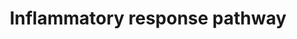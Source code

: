 ---
authors:
- N.Fidelman
- MaintBot
- Khanspers
- Zari
- DeSl
- Eweitz
citedin:
- link: PMC9138293
- link: PMC8751594
- link: PMC8625785
- link: PMC8083324
- link: PMC7051942
description: 'Inflammation is a protective response of cells to pathogens, infection
  or tissue damage. It involves the coordinated communication of different immune
  cells and blood vessels through an intricate cascade of molecular signals. Inflammation
  can cause fever, cardiovascular pathology, allergy anaphylaxis, fibrosis, autoimmunity,
  etc.  The inflammatory response has four phases: inflammatory inducers (infection
  or tissue damage), inflammatory sensors (mast cells and macrophages), inflammatory
  mediators (cytokines, chemokines, etc.) and the tissues that are affected. Each
  phase has many options that are triggered based on the type pathogen introduced.  In
  addition, chronic inflammatory conditions, where an inducer is not well defined,
  are becoming more common. These conditions are of particular interest because they
  coincide with other diseases such as obesity, type 2 diabetes, atherosclerosis,
  neurodegenerative diseases and cancer. [http://www.thermofisher.com/ls/en/home/life-science/cell-analysis/signaling-pathways/inflammatory-response-pathway.html#]  Proteins
  on this pathway have targeted assays available via the [https://assays.cancer.gov/available_assays?wp_id=WP453
  CPTAC Assay Portal]'
last-edited: 2021-05-14
ndex: 5ca1a28b-8b60-11eb-9e72-0ac135e8bacf
organisms:
- Homo sapiens
redirect_from:
- /index.php/Pathway:WP453
- /instance/WP453
revision: null
schema-jsonld:
- '@context': https://schema.org/
  '@id': https://wikipathways.github.io/pathways/WP453.html
  '@type': Dataset
  creator:
    '@type': Organization
    name: WikiPathways
  description: 'Inflammation is a protective response of cells to pathogens, infection
    or tissue damage. It involves the coordinated communication of different immune
    cells and blood vessels through an intricate cascade of molecular signals. Inflammation
    can cause fever, cardiovascular pathology, allergy anaphylaxis, fibrosis, autoimmunity,
    etc.  The inflammatory response has four phases: inflammatory inducers (infection
    or tissue damage), inflammatory sensors (mast cells and macrophages), inflammatory
    mediators (cytokines, chemokines, etc.) and the tissues that are affected. Each
    phase has many options that are triggered based on the type pathogen introduced.  In
    addition, chronic inflammatory conditions, where an inducer is not well defined,
    are becoming more common. These conditions are of particular interest because
    they coincide with other diseases such as obesity, type 2 diabetes, atherosclerosis,
    neurodegenerative diseases and cancer. [http://www.thermofisher.com/ls/en/home/life-science/cell-analysis/signaling-pathways/inflammatory-response-pathway.html#]  Proteins
    on this pathway have targeted assays available via the [https://assays.cancer.gov/available_assays?wp_id=WP453
    CPTAC Assay Portal]'
  keywords:
  - CD28
  - CD40
  - CD40LG
  - CD80
  - CD86
  - COL1A1
  - COL1A2
  - COL3A1
  - FN1
  - IFNG
  - IGHA1
  - IGHA2
  - IGHM
  - IL2
  - IL2RA
  - IL2RB
  - IL2RG
  - IL4
  - IL4R
  - IL5
  - IL5RA
  - LAMA5
  - LAMB1
  - LAMB2
  - LAMC1
  - LAMC2
  - LCK
  - THBS1
  - THBS3
  - TNFRSF1A
  - TNFRSF1B
  - VTN
  - ZAP70
  license: CC0
  name: Inflammatory response pathway
seo: CreativeWork
title: Inflammatory response pathway
wpid: WP453
---